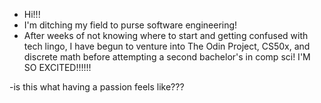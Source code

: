 - Hi!!! 
- I'm ditching my field to purse software engineering! 
- After weeks of not knowing where to start and getting confused with tech lingo, 
  I have begun to venture into The Odin Project, CS50x, and discrete math before attempting a second bachelor's in comp sci! I'M SO EXCITED!!!!!!
  
-is this what having a passion feels like???  



<!---
fbismil/fbismil is a ✨ special ✨ repository because its `README.md` (this file) appears on your GitHub profile.
You can click the Preview link to take a look at your changes.
--->
